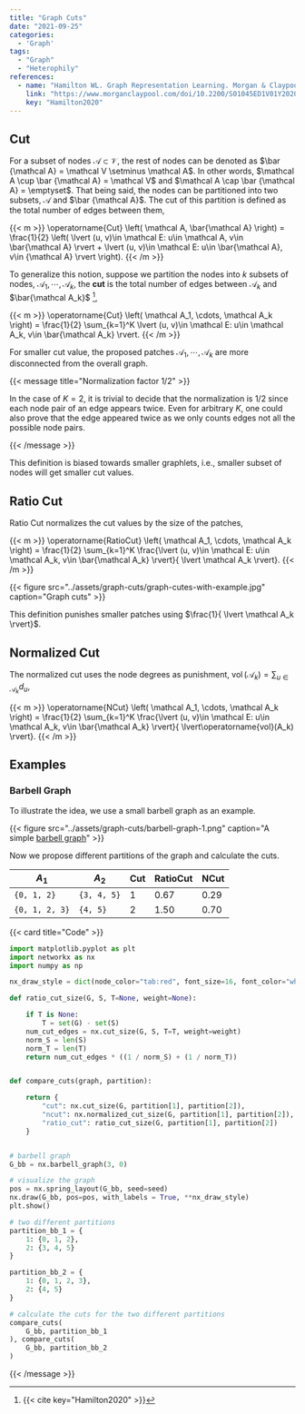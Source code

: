 ```yaml
---
title: "Graph Cuts"
date: "2021-09-25"
categories:
  - 'Graph'
tags:
  - "Graph"
  - "Heterophily"
references:
  - name: "Hamilton WL. Graph Representation Learning. Morgan & Claypool Publishers; 2020. pp. 1–159. doi:10.2200/S01045ED1V01Y202009AIM046"
    link: "https://www.morganclaypool.com/doi/10.2200/S01045ED1V01Y202009AIM046"
    key: "Hamilton2020"
---
```


## Cut

For a subset of nodes $\mathcal A\subset \mathcal V$, the rest of nodes can be denoted as $\bar {\mathcal A} = \mathcal V \setminus \mathcal A$. In other words, $\mathcal A \cup \bar {\mathcal A} = \mathcal V$ and $\mathcal A \cap \bar {\mathcal A} = \emptyset$. That being said, the nodes can be partitioned into two subsets, $\mathcal A$ and $\bar {\mathcal A}$. The cut of this partition is defined as the total number of edges between them,

{{< m >}}
\operatorname{Cut} \left( \mathcal A, \bar{\mathcal A} \right) = \frac{1}{2} \left( \lvert (u, v)\in \mathcal E: u\in \mathcal A, v\in \bar{\mathcal A} \rvert + \lvert (u, v)\in \mathcal E: u\in \bar{\mathcal A}, v\in {\mathcal A} \rvert \right).
{{< /m >}}

To generalize this notion, suppose we partition the nodes into $k$ subsets of nodes, $\mathcal A_1, \cdots, \mathcal A_k$, the **cut** is the total number of edges between $\mathcal A_k$ and $\bar{\mathcal A_k}$ [^Hamilton2020],

{{< m >}}
\operatorname{Cut} \left( \mathcal A_1, \cdots, \mathcal A_k \right) = \frac{1}{2} \sum_{k=1}^K \lvert (u, v)\in \mathcal E: u\in \mathcal A_k, v\in \bar{\mathcal A_k}  \rvert.
{{< /m >}}

For smaller cut value, the proposed patches $\mathcal A_1, \cdots, \mathcal A_k$ are more disconnected from the overall graph.


{{< message title="Normalization factor $1/2$" >}}

In the case of $K=2$, it is trivial to decide that the normalization is $1/2$ since each node pair of an edge appears twice. Even for arbitrary $K$, one could also prove that the edge appeared twice as we only counts edges not all the possible node pairs.

{{< /message >}}

This definition is biased towards smaller graphlets, i.e., smaller subset of nodes will get smaller cut values.



## Ratio Cut

Ratio Cut normalizes the cut values by the size of the patches,


{{< m >}}
\operatorname{RatioCut} \left( \mathcal A_1, \cdots, \mathcal A_k \right) = \frac{1}{2} \sum_{k=1}^K \frac{\lvert (u, v)\in \mathcal E: u\in \mathcal A_k, v\in \bar{\mathcal A_k}  \rvert}{ \lvert \mathcal A_k \rvert}.
{{< /m >}}


{{< figure src="../assets/graph-cuts/graph-cutes-with-example.jpg" caption="Graph cuts" >}}


This definition punishes smaller patches using $\frac{1}{ \lvert \mathcal A_k \rvert}$.

## Normalized Cut

The normalized cut uses the node degrees as punishment, $\operatorname{vol}(\mathcal A_k) = \sum_{u\in\mathcal A_k} d_u$,


{{< m >}}
\operatorname{NCut} \left( \mathcal A_1, \cdots, \mathcal A_k \right) = \frac{1}{2} \sum_{k=1}^K \frac{\lvert (u, v)\in \mathcal E: u\in \mathcal A_k, v\in \bar{\mathcal A_k}  \rvert}{ \lvert\operatorname{vol}(A_k) \rvert}.
{{< /m >}}



## Examples

### Barbell Graph

To illustrate the idea, we use a small barbell graph as an example.


{{< figure src="../assets/graph-cuts/barbell-graph-1.png" caption="A simple [barbell graph](https://en.wikipedia.org/wiki/Barbell_graph)" >}}


Now we propose different partitions of the graph and calculate the cuts.


| $A_1$  | $A_2$  | Cut |  RatioCut |  NCut |
|---|---|---|---|---|
| `{0, 1, 2}`   |  `{3, 4, 5}` | 1  | 0.67 | 0.29 |
| `{0, 1, 2, 3}`   |  `{4, 5}` | 2  | 1.50 | 0.70 |


{{< card title="Code" >}}

```python
import matplotlib.pyplot as plt
import networkx as nx
import numpy as np

nx_draw_style = dict(node_color="tab:red", font_size=16, font_color="whitesmoke")

def ratio_cut_size(G, S, T=None, weight=None):

    if T is None:
        T = set(G) - set(S)
    num_cut_edges = nx.cut_size(G, S, T=T, weight=weight)
    norm_S = len(S)
    norm_T = len(T)
    return num_cut_edges * ((1 / norm_S) + (1 / norm_T))


def compare_cuts(graph, partition):

    return {
        "cut": nx.cut_size(G, partition[1], partition[2]),
        "ncut": nx.normalized_cut_size(G, partition[1], partition[2]),
        "ratio_cut": ratio_cut_size(G, partition[1], partition[2])
    }


# barbell graph
G_bb = nx.barbell_graph(3, 0)

# visualize the graph
pos = nx.spring_layout(G_bb, seed=seed)
nx.draw(G_bb, pos=pos, with_labels = True, **nx_draw_style)
plt.show()

# two different partitions
partition_bb_1 = {
    1: {0, 1, 2},
    2: {3, 4, 5}
}

partition_bb_2 = {
    1: {0, 1, 2, 3},
    2: {4, 5}
}

# calculate the cuts for the two different partitions
compare_cuts(
    G_bb, partition_bb_1
), compare_cuts(
    G_bb, partition_bb_2
)

```

{{< /message >}}


[^Hamilton2020]: {{< cite key="Hamilton2020" >}}